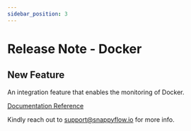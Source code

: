 ```yaml
---
sidebar_position: 3 
---
```

# Release Note - Docker 

## New Feature

An integration feature that enables the monitoring of Docker.

[Documentation Reference](/docs/sidebar-sf-selfhosted-turbo/Integrations/plugin/docker_monitoring)

Kindly reach out to [support@snappyflow.io](mailto:support@snappyflow.io) for more info.

